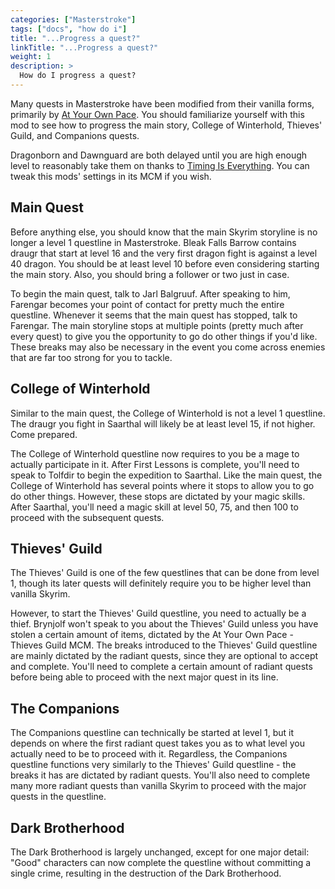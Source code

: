 ```yaml
---
categories: ["Masterstroke"]
tags: ["docs", "how do i"] 
title: "...Progress a quest?"
linkTitle: "...Progress a quest?"
weight: 1
description: >
  How do I progress a quest?
---
```


Many quests in Masterstroke have been modified from their vanilla forms, primarily by [At Your Own Pace](https://www.nexusmods.com/skyrimspecialedition/mods/52704). You should familiarize yourself with this mod to see how to progress the main story, College of Winterhold, Thieves' Guild, and Companions quests.

Dragonborn and Dawnguard are both delayed until you are high enough level to reasonably take them on thanks to [Timing Is Everything](https://www.nexusmods.com/skyrimspecialedition/mods/25464). You can tweak this mods' settings in its MCM if you wish.

## Main Quest
Before anything else, you should know that the main Skyrim storyline is no longer a level 1 questline in Masterstroke. Bleak Falls Barrow contains draugr that start at level 16 and the very first dragon fight is against a level 40 dragon. You should be at least level 10 before even considering starting the main story. Also, you should bring a follower or two just in case.

To begin the main quest, talk to Jarl Balgruuf. After speaking to him, Farengar becomes your point of contact for pretty much the entire questline. Whenever it seems that the main quest has stopped, talk to Farengar. The main storyline stops at multiple points (pretty much after every quest) to give you the opportunity to go do other things if you'd like. These breaks may also be necessary in the event you come across enemies that are far too strong for you to tackle.

## College of Winterhold
Similar to the main quest, the College of Winterhold is not a level 1 questline. The draugr you fight in Saarthal will likely be at least level 15, if not higher. Come prepared.

The College of Winterhold questline now requires to you be a mage to actually participate in it. After First Lessons is complete, you'll need to speak to Tolfdir to begin the expedition to Saarthal. Like the main quest, the College of Winterhold has several points where it stops to allow you to go do other things. However, these stops are dictated by your magic skills. After Saarthal, you'll need a magic skill at level 50, 75, and then 100 to proceed with the subsequent quests. 

## Thieves' Guild
The Thieves' Guild is one of the few questlines that can be done from level 1, though its later quests will definitely require you to be higher level than vanilla Skyrim.

However, to start the Thieves' Guild questline, you need to actually be a thief. Brynjolf won't speak to you about the Thieves' Guild unless you have stolen a certain amount of items, dictated by the At Your Own Pace - Thieves Guild MCM. The breaks introduced to the Thieves' Guild questline are mainly dictated by the radiant quests, since they are optional to accept and complete. You'll need to complete a certain amount of radiant quests before being able to proceed with the next major quest in its line.

## The Companions
The Companions questline can technically be started at level 1, but it depends on where the first radiant quest takes you as to what level you actually need to be to proceed with it. Regardless, the Companions questline functions very similarly to the Thieves' Guild questline - the breaks it has are dictated by radiant quests. You'll also need to complete many more radiant quests than vanilla Skyrim to proceed with the major quests in the questline. 

## Dark Brotherhood
The Dark Brotherhood is largely unchanged, except for one major detail: "Good" characters can now complete the questline without committing a single crime, resulting in the destruction of the Dark Brotherhood. 